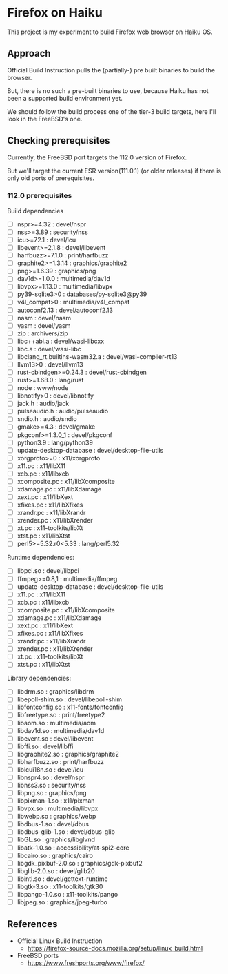 # Firefox on Haiku

This project is my experiment to build Firefox web browser on Haiku OS.

## Approach

Official Build Instruction pulls the (partially-) pre built binaries to build the browser.

But, there is no such a pre-built binaries to use, because Haiku has not been a supported build environment yet.

We should follow the build process one of the tier-3 build targets, here I'll look in the FreeBSD's one.

## Checking prerequisites

Currently, the FreeBSD port targets the 112.0 version of Firefox.

But we'll target the current ESR version(111.0.1) (or older releases) if there is only old ports of prerequisites.

### 112.0 prerequisites

Build dependencies

* [ ] nspr>=4.32 : devel/nspr
* [ ] nss>=3.89 : security/nss
* [ ] icu>=72.1 : devel/icu
* [ ] libevent>=2.1.8 : devel/libevent
* [ ] harfbuzz>=7.1.0 : print/harfbuzz
* [ ] graphite2>=1.3.14 : graphics/graphite2
* [ ] png>=1.6.39 : graphics/png
* [ ] dav1d>=1.0.0 : multimedia/dav1d
* [ ] libvpx>=1.13.0 : multimedia/libvpx
* [ ] py39-sqlite3>0 : databases/py-sqlite3@py39
* [ ] v4l_compat>0 : multimedia/v4l_compat
* [ ] autoconf2.13 : devel/autoconf2.13
* [ ] nasm : devel/nasm
* [ ] yasm : devel/yasm
* [ ] zip : archivers/zip
* [ ] libc++abi.a : devel/wasi-libcxx
* [ ] libc.a : devel/wasi-libc
* [ ] libclang_rt.builtins-wasm32.a : devel/wasi-compiler-rt13
* [ ] llvm13>0 : devel/llvm13
* [ ] rust-cbindgen>=0.24.3 : devel/rust-cbindgen
* [ ] rust>=1.68.0 : lang/rust
* [ ] node : www/node
* [ ] libnotify>0 : devel/libnotify
* [ ] jack.h : audio/jack
* [ ] pulseaudio.h : audio/pulseaudio
* [ ] sndio.h : audio/sndio
* [ ] gmake>=4.3 : devel/gmake
* [ ] pkgconf>=1.3.0_1 : devel/pkgconf
* [ ] python3.9 : lang/python39
* [ ] update-desktop-database : devel/desktop-file-utils
* [ ] xorgproto>=0 : x11/xorgproto
* [ ] x11.pc : x11/libX11
* [ ] xcb.pc : x11/libxcb
* [ ] xcomposite.pc : x11/libXcomposite
* [ ] xdamage.pc : x11/libXdamage
* [ ] xext.pc : x11/libXext
* [ ] xfixes.pc : x11/libXfixes
* [ ] xrandr.pc : x11/libXrandr
* [ ] xrender.pc : x11/libXrender
* [ ] xt.pc : x11-toolkits/libXt
* [ ] xtst.pc : x11/libXtst
* [ ] perl5>=5.32.r0<5.33 : lang/perl5.32

Runtime dependencies:

* [ ] libpci.so : devel/libpci
* [ ] ffmpeg>=0.8,1 : multimedia/ffmpeg
* [ ] update-desktop-database : devel/desktop-file-utils
* [ ] x11.pc : x11/libX11
* [ ] xcb.pc : x11/libxcb
* [ ] xcomposite.pc : x11/libXcomposite
* [ ] xdamage.pc : x11/libXdamage
* [ ] xext.pc : x11/libXext
* [ ] xfixes.pc : x11/libXfixes
* [ ] xrandr.pc : x11/libXrandr
* [ ] xrender.pc : x11/libXrender
* [ ] xt.pc : x11-toolkits/libXt
* [ ] xtst.pc : x11/libXtst

Library dependencies:

* [ ] libdrm.so : graphics/libdrm
* [ ] libepoll-shim.so : devel/libepoll-shim
* [ ] libfontconfig.so : x11-fonts/fontconfig
* [ ] libfreetype.so : print/freetype2
* [ ] libaom.so : multimedia/aom
* [ ] libdav1d.so : multimedia/dav1d
* [ ] libevent.so : devel/libevent
* [ ] libffi.so : devel/libffi
* [ ] libgraphite2.so : graphics/graphite2
* [ ] libharfbuzz.so : print/harfbuzz
* [ ] libicui18n.so : devel/icu
* [ ] libnspr4.so : devel/nspr
* [ ] libnss3.so : security/nss
* [ ] libpng.so : graphics/png
* [ ] libpixman-1.so : x11/pixman
* [ ] libvpx.so : multimedia/libvpx
* [ ] libwebp.so : graphics/webp
* [ ] libdbus-1.so : devel/dbus
* [ ] libdbus-glib-1.so : devel/dbus-glib
* [ ] libGL.so : graphics/libglvnd
* [ ] libatk-1.0.so : accessibility/at-spi2-core
* [ ] libcairo.so : graphics/cairo
* [ ] libgdk_pixbuf-2.0.so : graphics/gdk-pixbuf2
* [ ] libglib-2.0.so : devel/glib20
* [ ] libintl.so : devel/gettext-runtime
* [ ] libgtk-3.so : x11-toolkits/gtk30
* [ ] libpango-1.0.so : x11-toolkits/pango
* [ ] libjpeg.so : graphics/jpeg-turbo

## References

* Official Linux Build Instruction
  * https://firefox-source-docs.mozilla.org/setup/linux_build.html
* FreeBSD ports
  * https://www.freshports.org/www/firefox/
